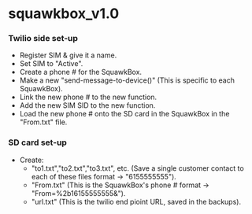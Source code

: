 # squawkbox_v1.0

### Twilio side set-up
- Register SIM & give it a name.
- Set SIM to "Active".
- Create a phone # for the SquawkBox.
- Make a new "send-message-to-device()" (This is specific to each SquawkBox).
- Link the new phone # to the new function.
- Add the new SIM SID to the new function.
- Load the new phone # onto the SD card in the SquawkBox in the "From.txt" file.

### SD card set-up
- Create:
  - "to1.txt","to2.txt","to3.txt", etc. (Save a single customer contact to each of these files format -> "6155555555").
  - "From.txt" (This is the SquawkBox's phone # format -> "From=%2b16155555555&").
  - "url.txt" (This is the twilio end pioint URL, saved in the backups).

